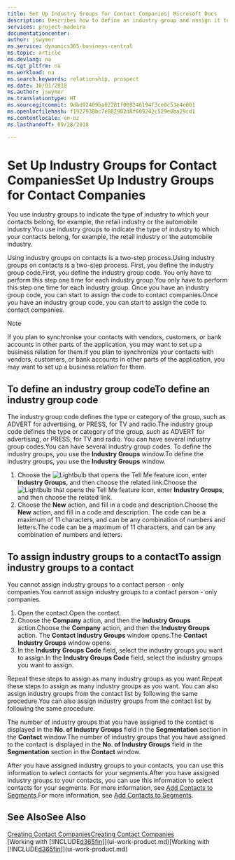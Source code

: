```yaml
---
title: Set Up Industry Groups for Contact Companies| Microsoft Docs
description: Describes how to define an industry group and assign it to a contact company, for example, the retail industry or the automobile industry.
services: project-madeira
documentationcenter: 
author: jswymer
ms.service: dynamics365-business-central
ms.topic: article
ms.devlang: na
ms.tgt_pltfrm: na
ms.workload: na
ms.search.keywords: relationship, prospect
ms.date: 10/01/2018
ms.author: jswymer
ms.translationtype: HT
ms.sourcegitcommit: 9dbd92409ba02281f008246194f3ce0c53e4e001
ms.openlocfilehash: f1927938bc7e882902d8f609242c529e0ba29cd1
ms.contentlocale: en-nz
ms.lasthandoff: 09/28/2018

---
```

# <a name="set-up-industry-groups-for-contact-companies"></a><span data-ttu-id="8355c-103">Set Up Industry Groups for Contact Companies</span><span class="sxs-lookup"><span data-stu-id="8355c-103">Set Up Industry Groups for Contact Companies</span></span>
<span data-ttu-id="8355c-104">You use industry groups to indicate the type of industry to which your contacts belong, for example, the retail industry or the automobile industry.</span><span class="sxs-lookup"><span data-stu-id="8355c-104">You use industry groups to indicate the type of industry to which your contacts belong, for example, the retail industry or the automobile industry.</span></span>

<span data-ttu-id="8355c-105">Using industry groups on contacts is a two-step process.</span><span class="sxs-lookup"><span data-stu-id="8355c-105">Using industry groups on contacts is a two-step process.</span></span> <span data-ttu-id="8355c-106">First, you define the industry group code.</span><span class="sxs-lookup"><span data-stu-id="8355c-106">First, you define the industry group code.</span></span> <span data-ttu-id="8355c-107">You only have to perform this step one time for each industry group.</span><span class="sxs-lookup"><span data-stu-id="8355c-107">You only have to perform this step one time for each industry group.</span></span> <span data-ttu-id="8355c-108">Once you have an industry group code, you can start to assign the code to contact companies.</span><span class="sxs-lookup"><span data-stu-id="8355c-108">Once you have an industry group code, you can start to assign the code to contact companies.</span></span>

> [!NOTE]  
>   <span data-ttu-id="8355c-109">If you plan to synchronise your contacts with vendors, customers, or bank accounts in other parts of the application, you may want to set up a business relation for them.</span><span class="sxs-lookup"><span data-stu-id="8355c-109">If you plan to synchronize your contacts with vendors, customers, or bank accounts in other parts of the application, you may want to set up a business relation for them.</span></span>

## <a name="to-define-an-industry-group-code"></a><span data-ttu-id="8355c-110">To define an industry group code</span><span class="sxs-lookup"><span data-stu-id="8355c-110">To define an industry group code</span></span>
<span data-ttu-id="8355c-111">The industry group code defines the type or category of the group, such as ADVERT for advertising, or PRESS, for TV and radio.</span><span class="sxs-lookup"><span data-stu-id="8355c-111">The industry group code defines the type or category of the group, such as ADVERT for advertising, or PRESS, for TV and radio.</span></span> <span data-ttu-id="8355c-112">You can have several industry group codes.</span><span class="sxs-lookup"><span data-stu-id="8355c-112">You can have several industry group codes.</span></span> <span data-ttu-id="8355c-113">To define the industry groups, you use the **Industry Groups** window.</span><span class="sxs-lookup"><span data-stu-id="8355c-113">To define the industry groups, you use the **Industry Groups** window.</span></span>

1. <span data-ttu-id="8355c-114">Choose the ![Lightbulb that opens the Tell Me feature](media/ui-search/search_small.png "Tell me what you want to do") icon, enter **Industry Groups**, and then choose the related link.</span><span class="sxs-lookup"><span data-stu-id="8355c-114">Choose the ![Lightbulb that opens the Tell Me feature](media/ui-search/search_small.png "Tell me what you want to do") icon, enter **Industry Groups**, and then choose the related link.</span></span>
2. <span data-ttu-id="8355c-115">Choose the **New** action, and fill in a code and description.</span><span class="sxs-lookup"><span data-stu-id="8355c-115">Choose the **New** action, and fill in a code and description.</span></span> <span data-ttu-id="8355c-116">The code can be a maximum of 11 characters, and can be any combination of numbers and letters.</span><span class="sxs-lookup"><span data-stu-id="8355c-116">The code can be a maximum of 11 characters, and can be any combination of numbers and letters.</span></span>

## <a name="AssignIndustryGroupContact"></a> <span data-ttu-id="8355c-117">To assign industry groups to a contact</span><span class="sxs-lookup"><span data-stu-id="8355c-117">To assign industry groups to a contact</span></span>
<span data-ttu-id="8355c-118">You cannot assign industry groups to a contact person - only companies.</span><span class="sxs-lookup"><span data-stu-id="8355c-118">You cannot assign industry groups to a contact person - only companies.</span></span>

1. <span data-ttu-id="8355c-119">Open the contact.</span><span class="sxs-lookup"><span data-stu-id="8355c-119">Open the contact.</span></span>
2. <span data-ttu-id="8355c-120">Choose the **Company** action, and then the **Industry Groups** action.</span><span class="sxs-lookup"><span data-stu-id="8355c-120">Choose the **Company** action, and then the **Industry Groups** action.</span></span> <span data-ttu-id="8355c-121">The **Contact Industry Groups** window opens.</span><span class="sxs-lookup"><span data-stu-id="8355c-121">The **Contact Industry Groups** window opens.</span></span>
3. <span data-ttu-id="8355c-122">In the **Industry Groups Code** field, select the industry groups you want to assign.</span><span class="sxs-lookup"><span data-stu-id="8355c-122">In the **Industry Groups Code** field, select the industry groups you want to assign.</span></span>

<span data-ttu-id="8355c-123">Repeat these steps to assign as many industry groups as you want.</span><span class="sxs-lookup"><span data-stu-id="8355c-123">Repeat these steps to assign as many industry groups as you want.</span></span> <span data-ttu-id="8355c-124">You can also assign industry groups from the contact list by following the same procedure.</span><span class="sxs-lookup"><span data-stu-id="8355c-124">You can also assign industry groups from the contact list by following the same procedure.</span></span>

<span data-ttu-id="8355c-125">The number of industry groups that you have assigned to the contact is displayed in the **No. of Industry Groups** field in the **Segmentation** section in the **Contact** window.</span><span class="sxs-lookup"><span data-stu-id="8355c-125">The number of industry groups that you have assigned to the contact is displayed in the **No. of Industry Groups** field in the **Segmentation** section in the **Contact** window.</span></span>

<span data-ttu-id="8355c-126">After you have assigned industry groups to your contacts, you can use this information to select contacts for your segments.</span><span class="sxs-lookup"><span data-stu-id="8355c-126">After you have assigned industry groups to your contacts, you can use this information to select contacts for your segments.</span></span> <span data-ttu-id="8355c-127">For more information, see [Add Contacts to Segments](marketing-add-contact-segment.md).</span><span class="sxs-lookup"><span data-stu-id="8355c-127">For more information, see [Add Contacts to Segments](marketing-add-contact-segment.md).</span></span>

## <a name="see-also"></a><span data-ttu-id="8355c-128">See Also</span><span class="sxs-lookup"><span data-stu-id="8355c-128">See Also</span></span>
[<span data-ttu-id="8355c-129">Creating Contact Companies</span><span class="sxs-lookup"><span data-stu-id="8355c-129">Creating Contact Companies</span></span>](marketing-create-contact-companies.md)  
<span data-ttu-id="8355c-130">[Working with [!INCLUDE[d365fin](includes/d365fin_md.md)]](ui-work-product.md)</span><span class="sxs-lookup"><span data-stu-id="8355c-130">[Working with [!INCLUDE[d365fin](includes/d365fin_md.md)]](ui-work-product.md)</span></span>

